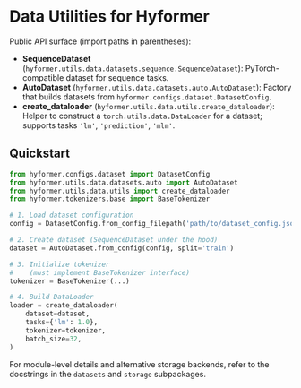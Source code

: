 # Data Utilities for Hyformer

Public API surface (import paths in parentheses):

- **SequenceDataset** (`hyformer.utils.data.datasets.sequence.SequenceDataset`): PyTorch-compatible dataset for sequence tasks.
- **AutoDataset** (`hyformer.utils.data.datasets.auto.AutoDataset`): Factory that builds datasets from `hyformer.configs.dataset.DatasetConfig`.
- **create_dataloader** (`hyformer.utils.data.utils.create_dataloader`): Helper to construct a `torch.utils.data.DataLoader` for a dataset; supports tasks `'lm'`, `'prediction'`, `'mlm'`.

## Quickstart
```python
from hyformer.configs.dataset import DatasetConfig
from hyformer.utils.data.datasets.auto import AutoDataset
from hyformer.utils.data.utils import create_dataloader
from hyformer.tokenizers.base import BaseTokenizer

# 1. Load dataset configuration
config = DatasetConfig.from_config_filepath('path/to/dataset_config.json')

# 2. Create dataset (SequenceDataset under the hood)
dataset = AutoDataset.from_config(config, split='train')

# 3. Initialize tokenizer
#    (must implement BaseTokenizer interface)
tokenizer = BaseTokenizer(...)

# 4. Build DataLoader
loader = create_dataloader(
    dataset=dataset,
    tasks={'lm': 1.0},
    tokenizer=tokenizer,
    batch_size=32,
)
```

For module-level details and alternative storage backends, refer to the docstrings in the `datasets` and `storage` subpackages.
